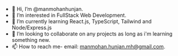 - 👋 Hi, I’m @manmohanhunjan.
- 👀 I’m interested in FullStack Web Development.
- 🌱 I’m currently learning React.js, TypeScript, Tailwind and Node/Express.js
- 💞️ I’m looking to collaborate on any projects as long as i'm learning something new.
- 📫 How to reach me- email: manmohan.hunjan.mh@gmail.com.

<!---
manmohanhunjan/manmohanhunjan is a ✨ special ✨ repository because its `README.md` (this file) appears on your GitHub profile.
You can click the Preview link to take a look at your changes.
--->
